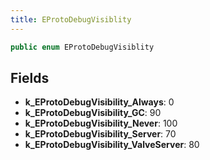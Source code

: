 ```yaml
---
title: EProtoDebugVisiblity
---
```


```csharp
public enum EProtoDebugVisiblity
```

## Fields

- **k_EProtoDebugVisibility_Always**: 0
- **k_EProtoDebugVisibility_GC**: 90
- **k_EProtoDebugVisibility_Never**: 100
- **k_EProtoDebugVisibility_Server**: 70
- **k_EProtoDebugVisibility_ValveServer**: 80

